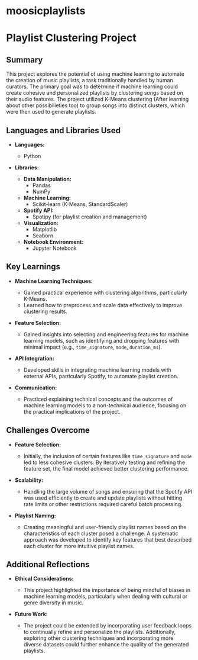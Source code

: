 # moosicplaylists
# Playlist Clustering Project

## Summary
This project explores the potential of using machine learning to automate the creation of music playlists, a task traditionally handled by human curators. The primary goal was to determine if machine learning could create cohesive and personalized playlists by clustering songs based on their audio features. The project utilized K-Means clustering (After learning about other possibilieties too) to group songs into distinct clusters, which were then used to generate playlists.

## Languages and Libraries Used
- **Languages:**
  - Python

- **Libraries:**
  - **Data Manipulation:** 
    - Pandas
    - NumPy
  - **Machine Learning:**
    - Scikit-learn (K-Means, StandardScaler)
  - **Spotify API:**
    - Spotipy (for playlist creation and management)
  - **Visualization:**
    - Matplotlib
    - Seaborn
  - **Notebook Environment:**
    - Jupyter Notebook

## Key Learnings
- **Machine Learning Techniques:**
  - Gained practical experience with clustering algorithms, particularly K-Means.
  - Learned how to preprocess and scale data effectively to improve clustering results.

- **Feature Selection:**
  - Gained insights into selecting and engineering features for machine learning models, such as identifying and dropping features with minimal impact (e.g., `time_signature`, `mode`, `duration_ms`).

- **API Integration:**
  - Developed skills in integrating machine learning models with external APIs, particularly Spotify, to automate playlist creation.

- **Communication:**
  - Practiced explaining technical concepts and the outcomes of machine learning models to a non-technical audience, focusing on the practical implications of the project.

## Challenges Overcome
- **Feature Selection:** 
  - Initially, the inclusion of certain features like `time_signature` and `mode` led to less cohesive clusters. By iteratively testing and refining the feature set, the final model achieved better clustering performance.
  
- **Scalability:** 
  - Handling the large volume of songs and ensuring that the Spotify API was used efficiently to create and update playlists without hitting rate limits or other restrictions required careful batch processing.
  
- **Playlist Naming:** 
  - Creating meaningful and user-friendly playlist names based on the characteristics of each cluster posed a challenge. A systematic approach was developed to identify key features that best described each cluster for more intuitive playlist names.

## Additional Reflections
- **Ethical Considerations:**
  - This project highlighted the importance of being mindful of biases in machine learning models, particularly when dealing with cultural or genre diversity in music.
  
- **Future Work:**
  - The project could be extended by incorporating user feedback loops to continually refine and personalize the playlists. Additionally, exploring other clustering techniques and incorporating more diverse datasets could further enhance the quality of the generated playlists.

